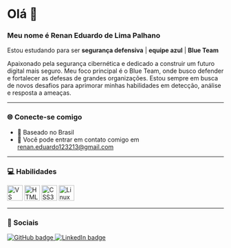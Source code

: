 # Olá 👋

### Meu nome é Renan Eduardo de Lima Palhano

Estou estudando para ser **segurança defensiva** | **equipe azul** | **Blue Team**

Apaixonado pela segurança cibernética e dedicado a construir um futuro digital mais seguro. Meu foco principal é o Blue Team, onde busco defender e fortalecer as defesas de grandes organizações. Estou sempre em busca de novos desafios para aprimorar minhas habilidades em detecção, análise e resposta a ameaças.

---

### 🌐 Conecte-se comigo

- 📍 Baseado no Brasil
- 📧 Você pode entrar em contato comigo em renan.eduardo123213@gmail.com

---

### 💻 Habilidades

<a href="https://code.visualstudio.com/" target="_blank" rel="noreferrer"><img src="https://raw.githubusercontent.com/danielcranney/readme-generator/main/public/icons/skills/visualstudiocode-colored.svg" alt="VS Code" title="VS Code" width="36" height="36" /></a> <a href="https://developer.mozilla.org/en-US/docs/Glossary/HTML5" target="_blank" rel="noreferrer"><img src="https://raw.githubusercontent.com/danielcranney/readme-generator/main/public/icons/skills/html5-colored.svg" alt="HTML5" title="HTML5" width="36" height="36" /></a> <a href="https://www.w3.org/TR/CSS/#css" target="_blank" rel="noreferrer"><img src="https://raw.githubusercontent.com/danielcranney/readme-generator/main/public/icons/skills/css3-colored.svg" alt="CSS3" title="CSS3" width="36" height="36" /></a> <a href="https://www.linux.org" target="_blank" rel="noreferrer"><img src="https://raw.githubusercontent.com/danielcranney/readme-generator/main/public/icons/skills/linux-colored.svg" alt="Linux" title="Linux" width="36" height="36" /></a>
</p>


---

### 🔗 Sociais

<a href="https://github.com/seu-usuario-aqui" target="_blank">
  <img src="https://img.shields.io/badge/GitHub-100000?style=for-the-badge&logo=github&logoColor=white" alt="GitHub badge">
</a>
<a href="https://linkedin.com/in/seu-usuario-aqui" target="_blank">
  <img src="https://img.shields.io/badge/LinkedIn-0077B5?style=for-the-badge&logo=linkedin&logoColor=white" alt="LinkedIn badge">
</a>
